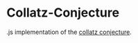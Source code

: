 # Collatz-Conjecture
.js implementation of the [collatz conjecture](https://en.wikipedia.org/wiki/Collatz_conjecture).
